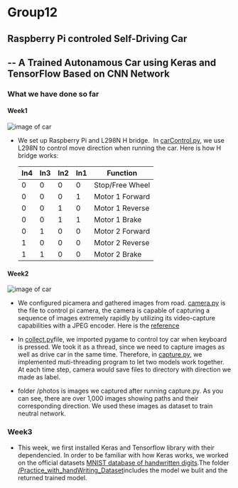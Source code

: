 # Group12
## Raspberry Pi controled Self-Driving Car
## -- A Trained Autonamous Car using Keras and TensorFlow Based on CNN Network

### What we have done so far

#### Week1

![image of car](https://github.com/BUConnectedWorld/Group12/blob/master/car.JPG)

- We set up Raspberry Pi and L298N H bridge.
  In [carControl.py](https://github.com/BUConnectedWorld/Group12/blob/master/carControl.pyc), we use L298N to control move direction when running the car. Here is how H bridge works:
  
  | In4 | In3 | In2 | In1 | Function |
  | --- | --- | --- | --- | --- |
  | 0  |  0  |  0  |  0  | Stop/Free Wheel |
  | 0  |  0  |  0  |  1  | Motor 1 Forward |
  | 0  |  0  |  1  |  0  | Motor 1 Reverse |
  | 0  |  0  |  1  |  1  | Motor 1 Brake |
  | 0  |  1  |  0  |  0  | Motor 2 Forward |
  | 1  |  0  |  0  |  0  | Motor 2 Reverse |
  | 1  |  1  |  0  |  0  | Motor 2 Brake |

#### Week2

![image of car](https://github.com/BUConnectedWorld/Group12/blob/master/road.JPG)

- We configured picamera and gathered images from road. [camera.py](https://github.com/BUConnectedWorld/Group12/blob/master/camera.py) is the file to control pi camera, the camera is capable of capturing a sequence of images extremely rapidly by utilizing its video-capture capabilities with a JPEG encoder. Here is the [reference](https://picamera.readthedocs.io/en/release-1.13/recipes2.html#rapid-capture-and-streaming)

- In [collect.py](https://github.com/BUConnectedWorld/Group12/blob/master/collect.py)file, we imported pygame to control toy car when keyboard is pressed. We took it as a thread, since we need to capture images as well as drive car in the same time. Therefore, in [capture.py](https://github.com/BUConnectedWorld/Group12/blob/master/capture.py), we implemented muti-threading program to let two models work together. At each time step, camera would save files to directory with direction we made as label. 

- folder /photos is images we captured after running capture.py. As you can see, there are over 1,000 images showing paths and their corresponding direction. We used these images as dataset to train neutral network.

### Week3

- This week, we first installed Keras and Tensorflow library with their dependencied. In order to be familiar with how Keras works, we worked on the official datasets [MNIST database of handwritten digits](https://keras.io/datasets/).The folder [/Practice_with_handWriting_Dataset](https://github.com/BUConnectedWorld/Group12/blob/master/Practice_with_handWriting_Datase)includes the model we bulit and the returned trained model.  




